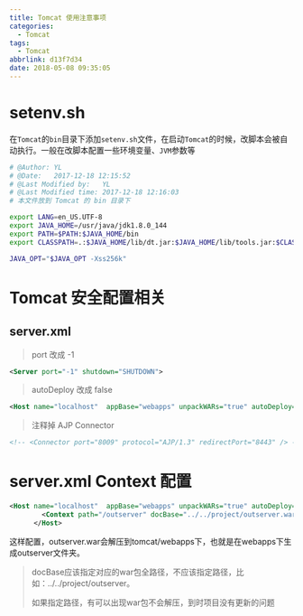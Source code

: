 ```yaml
---
title: Tomcat 使用注意事项
categories:
  - Tomcat
tags:
  - Tomcat
abbrlink: d13f7d34
date: 2018-05-08 09:35:05
---
```


# setenv.sh

在`Tomcat`的`bin`目录下添加`setenv.sh`文件，在启动`Tomcat`的时候，改脚本会被自动执行。一般在改脚本配置一些环境变量、`JVM`参数等

```sh
# @Author: YL
# @Date:   2017-12-18 12:15:52
# @Last Modified by:   YL
# @Last Modified time: 2017-12-18 12:16:03
# 本文件放到 Tomcat 的 bin 目录下

export LANG=en_US.UTF-8
export JAVA_HOME=/usr/java/jdk1.8.0_144
export PATH=$PATH:$JAVA_HOME/bin
export CLASSPATH=.:$JAVA_HOME/lib/dt.jar:$JAVA_HOME/lib/tools.jar:$CLASSPATH

JAVA_OPT="$JAVA_OPT -Xss256k"
```

<!-- more -->

# Tomcat 安全配置相关

## server.xml

> port 改成 -1

```xml
<Server port="-1" shutdown="SHUTDOWN">
```



> autoDeploy 改成 false

```xml
<Host name="localhost"  appBase="webapps" unpackWARs="true" autoDeploy="false">
```



> 注释掉 AJP Connector

```xml
<!-- <Connector port="8009" protocol="AJP/1.3" redirectPort="8443" /> -->
```



# server.xml Context 配置


```xml
<Host name="localhost"  appBase="webapps" unpackWARs="true" autoDeploy="false">
		<Context path="/outserver" docBase="../../project/outserver.war" privileged="true" reloadable="false" />
      </Host>
```

这样配置，outserver.war会解压到tomcat/webapps下，也就是在webapps下生成outserver文件夹。

>  docBase应该指定对应的war包全路径，不应该指定路径，比如：../../project/outserver。
>
> 如果指定路径，有可以出现war包不会解压，到时项目没有更新的问题

